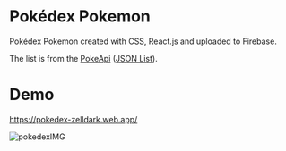 # Pokédex Pokemon
Pokédex Pokemon created with CSS, React.js and uploaded to Firebase.

The list is from the [PokeApi](https://pokeapi.co/) ([JSON List](https://pokeapi.co/api/v2/pokemon?limit=3000&offset=0)).

# Demo
 https://pokedex-zelldark.web.app/

![pokedexIMG](http://imgfz.com/i/ST2zxhj.png)
